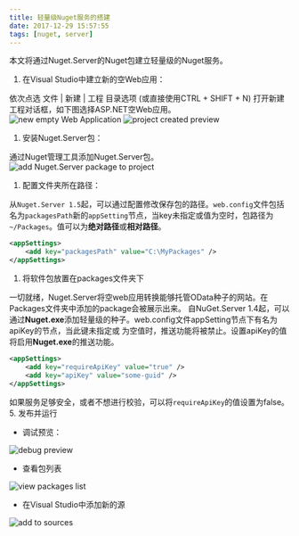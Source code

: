 ```yaml
---
title: 轻量级Nuget服务的搭建
date: 2017-12-29 15:57:55
tags: [nuget, server]
---
```


本文将通过Nuget.Server的Nuget包建立轻量级的Nuget服务。

1. 在Visual Studio中建立新的空Web应用：

依次点选 文件 | 新建 | 工程 目录选项 (或直接使用CTRL + SHIFT + N) 打开新建工程对话框，如下图选择ASP.NET空Web应用。
![new empty Web Application](http://nugetserver.net/gfx/New-Project-dialog-box.png)
![project created preview](http://nugetserver.net/gfx/New-project-in-Solution-Explorer.png)

1. 安装Nuget.Server包：

通过Nuget管理工具添加Nuget.Server包。
![add Nuget.Server package to project](http://nugetserver.net/gfx/NuGet.Server-package.png)

1. 配置文件夹所在路径：

从`Nuget.Server 1.5`起，可以通过配置修改保存包的路径。`web.config`文件包括名为`packagesPath`新的`appSetting`节点，当key未指定或值为空时，包路径为`~/Packages`。值可以为**绝对路径**或**相对路径**。

``` xml
<appSettings>
    <add key="packagesPath" value="C:\MyPackages" />
</appSettings>
```

1. 将软件包放置在packages文件夹下

一切就绪，Nuget.Server将空web应用转换能够托管OData种子的网站。在Packages文件夹中添加的package会被展示出来。
自NuGet.Server 1.4起，可以通过**Nuget.exe**添加轻量级的种子。web.config文件appSetting节点下有名为apiKey的节点，当此键未指定或
为空值时，推送功能将被禁止。设置apiKey的值将启用**Nuget.exe**的推送功能。

``` xml
<appSettings>
    <add key="requireApiKey" value="true" />
    <add key="apiKey" value="some-guid" />
</appSettings>
```

如果服务足够安全，或者不想进行校验，可以将`requireApiKey`的值设置为false。
5. 发布并运行

* 调试预览：

![debug preview](http://nugetserver.net/gfx/Package-feed-home-page.png)

* 查看包列表

![view packages list](http://nugetserver.net/gfx/OData-over-ATOM-package-feed.png)

* 在Visual Studio中添加新的源

![add to sources](http://nugetserver.net/gfx/Adding-new-feed-to-package-sources.png)